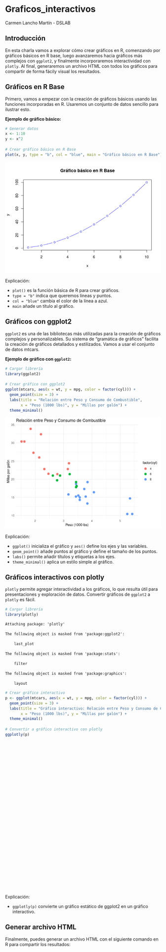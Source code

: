 Graficos_interactivos
================
Carmen Lancho Martín - DSLAB

## Introducción

En esta charla vamos a explorar cómo crear gráficos en R, comenzando por
gráficos básicos en R base, luego avanzaremos hacia gráficos más
complejos con `ggplot2`, y finalmente incorporaremos interactividad con
`plotly`. Al final, generaremos un archivo HTML con todos los gráficos
para compartir de forma fácily visual los resultados.

## Gráficos en R Base

Primero, vamos a empezar con la creación de gráficos básicos usando las
funciones incorporadas en R. Usaremos un conjunto de datos sencillo para
ilustrar esto.

**Ejemplo de gráfico básico:**

``` r
# Generar datos
x <- 1:10
y <- x^2

# Crear gráfico básico en R Base
plot(x, y, type = "b", col = "blue", main = "Gráfico básico en R Base")
```

![](Seminario_salud_files/figure-gfm/unnamed-chunk-1-1.png)

Explicación:

-   `plot()` es la función básica de R para crear gráficos.
-   `type = "b"` indica que queremos líneas y puntos.
-   `col = "blue"` cambia el color de la línea a azul.
-   `main` añade un título al gráfico.

## Gráficos con ggplot2

`ggplot2` es una de las bibliotecas más utilizadas para la creación de
gráficos complejos y personalizables. Su sistema de “gramática de
gráficos” facilita la creación de gráficos detallados y estilizados.
Vamos a usar el conjunto de datos mtcars.

**Ejemplo de gráfico con `ggplot2`:**

``` r
# Cargar librería
library(ggplot2)

# Crear gráfico con ggplot2
ggplot(mtcars, aes(x = wt, y = mpg, color = factor(cyl))) +
  geom_point(size = 3) +
  labs(title = "Relación entre Peso y Consumo de Combustible",
       x = "Peso (1000 lbs)", y = "Millas por galón") +
  theme_minimal()
```

![](Seminario_salud_files/figure-gfm/unnamed-chunk-2-1.png)

Explicación:

-   `ggplot()` inicializa el gráfico y `aes()` define los ejes y las
    variables.
-   `geom_point()` añade puntos al gráfico y define el tamaño de los
    puntos.
-   `labs()` permite añadir títulos y etiquetas a los ejes.
-   `theme_minimal()` aplica un estilo simple al gráfico.

## Gráficos interactivos con plotly

`plotly` permite agregar interactividad a los gráficos, lo que resulta
útil para presentaciones y exploración de datos. Convertir gráficos de
`ggplot2` a `plotly` es fácil.

``` r
# Cargar librería
library(plotly)
```


    Attaching package: 'plotly'

    The following object is masked from 'package:ggplot2':

        last_plot

    The following object is masked from 'package:stats':

        filter

    The following object is masked from 'package:graphics':

        layout

``` r
# Crear gráfico interactivo
p <- ggplot(mtcars, aes(x = wt, y = mpg, color = factor(cyl))) +
  geom_point(size = 3) +
  labs(title = "Gráfico interactivo: Relación entre Peso y Consumo de Combustible",
       x = "Peso (1000 lbs)", y = "Millas por galón") +
  theme_minimal()

# Convertir a gráfico interactivo con plotly
ggplotly(p)
```

<div id="htmlwidget-646082541a070f082a90" style="width:672px;height:480px;" class="plotly html-widget"></div>
<script type="application/json" data-for="htmlwidget-646082541a070f082a90">{"x":{"data":[{"x":[2.3199999999999998,3.1899999999999999,3.1499999999999999,2.2000000000000002,1.615,1.835,2.4649999999999999,1.9350000000000001,2.1400000000000001,1.5129999999999999,2.7799999999999998],"y":[22.800000000000001,24.399999999999999,22.800000000000001,32.399999999999999,30.399999999999999,33.899999999999999,21.5,27.300000000000001,26,30.399999999999999,21.399999999999999],"text":["wt: 2.320<br />mpg: 22.8<br />factor(cyl): 4","wt: 3.190<br />mpg: 24.4<br />factor(cyl): 4","wt: 3.150<br />mpg: 22.8<br />factor(cyl): 4","wt: 2.200<br />mpg: 32.4<br />factor(cyl): 4","wt: 1.615<br />mpg: 30.4<br />factor(cyl): 4","wt: 1.835<br />mpg: 33.9<br />factor(cyl): 4","wt: 2.465<br />mpg: 21.5<br />factor(cyl): 4","wt: 1.935<br />mpg: 27.3<br />factor(cyl): 4","wt: 2.140<br />mpg: 26.0<br />factor(cyl): 4","wt: 1.513<br />mpg: 30.4<br />factor(cyl): 4","wt: 2.780<br />mpg: 21.4<br />factor(cyl): 4"],"type":"scatter","mode":"markers","marker":{"autocolorscale":false,"color":"rgba(248,118,109,1)","opacity":1,"size":11.338582677165356,"symbol":"circle","line":{"width":1.8897637795275593,"color":"rgba(248,118,109,1)"}},"hoveron":"points","name":"4","legendgroup":"4","showlegend":true,"xaxis":"x","yaxis":"y","hoverinfo":"text","frame":null},{"x":[2.6200000000000001,2.875,3.2149999999999999,3.46,3.4399999999999999,3.4399999999999999,2.77],"y":[21,21,21.399999999999999,18.100000000000001,19.199999999999999,17.800000000000001,19.699999999999999],"text":["wt: 2.620<br />mpg: 21.0<br />factor(cyl): 6","wt: 2.875<br />mpg: 21.0<br />factor(cyl): 6","wt: 3.215<br />mpg: 21.4<br />factor(cyl): 6","wt: 3.460<br />mpg: 18.1<br />factor(cyl): 6","wt: 3.440<br />mpg: 19.2<br />factor(cyl): 6","wt: 3.440<br />mpg: 17.8<br />factor(cyl): 6","wt: 2.770<br />mpg: 19.7<br />factor(cyl): 6"],"type":"scatter","mode":"markers","marker":{"autocolorscale":false,"color":"rgba(0,186,56,1)","opacity":1,"size":11.338582677165356,"symbol":"circle","line":{"width":1.8897637795275593,"color":"rgba(0,186,56,1)"}},"hoveron":"points","name":"6","legendgroup":"6","showlegend":true,"xaxis":"x","yaxis":"y","hoverinfo":"text","frame":null},{"x":[3.4399999999999999,3.5699999999999998,4.0700000000000003,3.73,3.7799999999999998,5.25,5.4240000000000004,5.3449999999999998,3.52,3.4350000000000001,3.8399999999999999,3.8450000000000002,3.1699999999999999,3.5699999999999998],"y":[18.699999999999999,14.300000000000001,16.399999999999999,17.300000000000001,15.199999999999999,10.4,10.4,14.699999999999999,15.5,15.199999999999999,13.300000000000001,19.199999999999999,15.800000000000001,15],"text":["wt: 3.440<br />mpg: 18.7<br />factor(cyl): 8","wt: 3.570<br />mpg: 14.3<br />factor(cyl): 8","wt: 4.070<br />mpg: 16.4<br />factor(cyl): 8","wt: 3.730<br />mpg: 17.3<br />factor(cyl): 8","wt: 3.780<br />mpg: 15.2<br />factor(cyl): 8","wt: 5.250<br />mpg: 10.4<br />factor(cyl): 8","wt: 5.424<br />mpg: 10.4<br />factor(cyl): 8","wt: 5.345<br />mpg: 14.7<br />factor(cyl): 8","wt: 3.520<br />mpg: 15.5<br />factor(cyl): 8","wt: 3.435<br />mpg: 15.2<br />factor(cyl): 8","wt: 3.840<br />mpg: 13.3<br />factor(cyl): 8","wt: 3.845<br />mpg: 19.2<br />factor(cyl): 8","wt: 3.170<br />mpg: 15.8<br />factor(cyl): 8","wt: 3.570<br />mpg: 15.0<br />factor(cyl): 8"],"type":"scatter","mode":"markers","marker":{"autocolorscale":false,"color":"rgba(97,156,255,1)","opacity":1,"size":11.338582677165356,"symbol":"circle","line":{"width":1.8897637795275593,"color":"rgba(97,156,255,1)"}},"hoveron":"points","name":"8","legendgroup":"8","showlegend":true,"xaxis":"x","yaxis":"y","hoverinfo":"text","frame":null}],"layout":{"margin":{"t":43.762557077625573,"r":7.3059360730593621,"b":40.182648401826491,"l":37.260273972602747},"font":{"color":"rgba(0,0,0,1)","family":"","size":14.611872146118724},"title":{"text":"Gráfico interactivo: Relación entre Peso y Consumo de Combustible","font":{"color":"rgba(0,0,0,1)","family":"","size":17.534246575342465},"x":0,"xref":"paper"},"xaxis":{"domain":[0,1],"automargin":true,"type":"linear","autorange":false,"range":[1.3174499999999998,5.6195500000000003],"tickmode":"array","ticktext":["2","3","4","5"],"tickvals":[2,3,4,5],"categoryorder":"array","categoryarray":["2","3","4","5"],"nticks":null,"ticks":"","tickcolor":null,"ticklen":3.6529680365296811,"tickwidth":0,"showticklabels":true,"tickfont":{"color":"rgba(77,77,77,1)","family":"","size":11.68949771689498},"tickangle":-0,"showline":false,"linecolor":null,"linewidth":0,"showgrid":true,"gridcolor":"rgba(235,235,235,1)","gridwidth":0.66417600664176002,"zeroline":false,"anchor":"y","title":{"text":"Peso (1000 lbs)","font":{"color":"rgba(0,0,0,1)","family":"","size":14.611872146118724}},"hoverformat":".2f"},"yaxis":{"domain":[0,1],"automargin":true,"type":"linear","autorange":false,"range":[9.2249999999999996,35.074999999999996],"tickmode":"array","ticktext":["10","15","20","25","30","35"],"tickvals":[10,15,20,25,30,35],"categoryorder":"array","categoryarray":["10","15","20","25","30","35"],"nticks":null,"ticks":"","tickcolor":null,"ticklen":3.6529680365296811,"tickwidth":0,"showticklabels":true,"tickfont":{"color":"rgba(77,77,77,1)","family":"","size":11.68949771689498},"tickangle":-0,"showline":false,"linecolor":null,"linewidth":0,"showgrid":true,"gridcolor":"rgba(235,235,235,1)","gridwidth":0.66417600664176002,"zeroline":false,"anchor":"x","title":{"text":"Millas por galón","font":{"color":"rgba(0,0,0,1)","family":"","size":14.611872146118724}},"hoverformat":".2f"},"shapes":[{"type":"rect","fillcolor":null,"line":{"color":null,"width":0,"linetype":[]},"yref":"paper","xref":"paper","x0":0,"x1":1,"y0":0,"y1":1}],"showlegend":true,"legend":{"bgcolor":null,"bordercolor":null,"borderwidth":0,"font":{"color":"rgba(0,0,0,1)","family":"","size":11.68949771689498},"title":{"text":"factor(cyl)","font":{"color":"rgba(0,0,0,1)","family":"","size":14.611872146118724}}},"hovermode":"closest","barmode":"relative"},"config":{"doubleClick":"reset","modeBarButtonsToAdd":["hoverclosest","hovercompare"],"showSendToCloud":false},"source":"A","attrs":{"49e461f0d573":{"x":{},"y":{},"colour":{},"type":"scatter"}},"cur_data":"49e461f0d573","visdat":{"49e461f0d573":["function (y) ","x"]},"highlight":{"on":"plotly_click","persistent":false,"dynamic":false,"selectize":false,"opacityDim":0.20000000000000001,"selected":{"opacity":1},"debounce":0},"shinyEvents":["plotly_hover","plotly_click","plotly_selected","plotly_relayout","plotly_brushed","plotly_brushing","plotly_clickannotation","plotly_doubleclick","plotly_deselect","plotly_afterplot","plotly_sunburstclick"],"base_url":"https://plot.ly"},"evals":[],"jsHooks":[]}</script>

Explicación:

-   `ggplotly(p)` convierte un gráfico estático de ggplot2 en un gráfico
    interactivo.

## Generar archivo HTML

Finalmente, puedes generar un archivo HTML con el siguiente comando en R
para compartir los resultados:

<!-- quarto_render("archivo_quarto.qmd") -->
